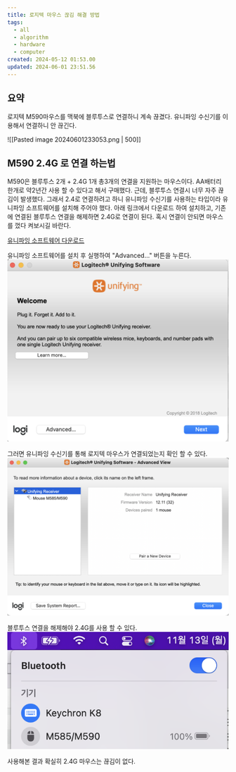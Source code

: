 ```yaml
---
title: 로지텍 마우스 끊김 해결 방법
tags:
  - all
  - algorithm
  - hardware
  - computer
created: 2024-05-12 01:53.00
updated: 2024-06-01 23:51.56
---
```


## 요약
로지텍 M590마우스를 맥북에 블루투스로 연결하니 계속 끊겼다.
유니파잉 수신기를 이용해서 연결하니 안 끊긴다.

![[Pasted image 20240601233053.png | 500]]


## M590 2.4G 로 연결 하는법
M590은 블루투스 2개 + 2.4G 1개 총3개의 연결을 지원하는 마우스이다.
AA배터리 한개로 약2년간 사용 할 수 있다고 해서 구매했다.
근데, 블루투스 연결시 너무 자주 끊김이 발생했다.
그래서 2.4로 연결하려고 하니 유니파잉 수신기를 사용하는 타입이라 유니파잉 소프트웨어를 설치해 주어야 했다.
아래 링크에서 다운로드 하여 설치하고,
기존에 연결된 블루투스 연결을 해제하면 2.4G로 연결이 된다.
혹시 연결이 안되면 마우스를 껐다 켜보시길 바란다.

[유니파잉 소프트웨어 다운로드](https://support.logi.com/hc/ko/articles/360025297913)


유니파잉 소프트웨어를 설치 후 실행하여 "Advanced..." 버튼을 누른다.
![logitechAdvButton](/assets/logitechAdvButton.png)

그러면 유니파잉 수신기를 통해 로지텍 마우스가 연결되었는지 확인 할 수 있다.
![checkMouse](/assets/checkMouse.png)

블루투스 연결을 해제해야 2.4G를 사용 할 수 있다.
![disconMouse](/assets/disconMouse.png)


사용해본 결과 확실히 2.4G 마우스는 끊김이 없다.